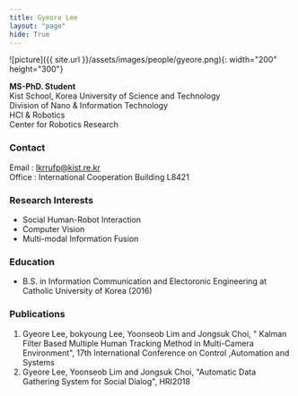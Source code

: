 ```yaml
---
title: Gyeore Lee
layout: "page"
hide: True
---
```


![picture]({{ site.url }}/assets/images/people/gyeore.png){: width="200" height="300"}

**MS-PhD. Student**<br>Kist School, Korea  University of Science and Technology<br>Division of Nano & Information Technology <br>HCI & Robotics<br>Center for Robotics Research

### Contact

Email : lkrrufp@kist.re.kr<br>Office : International Cooperation Building L8421

### Research Interests

- Social Human-Robot Interaction
- Computer Vision
- Multi-modal Information Fusion

### Education

- B.S. in Information Communication and Electoronic Engineering at Catholic University of Korea (2016)

### Publications

1. Gyeore Lee, bokyoung Lee, Yoonseob Lim and Jongsuk Choi, " Kalman Filter Based Multiple Human Tracking Method in Multi-Camera Environment", 17th International Conference on Control ,Automation and Systems
2. Gyeore Lee, Yoonseob Lim and Jongsuk Choi, "Automatic Data Gathering System for Social Dialog", HRI2018